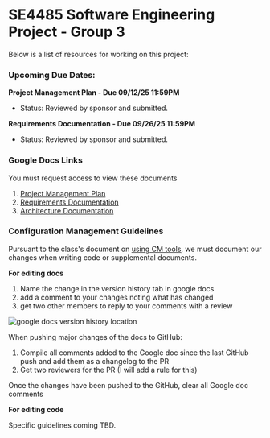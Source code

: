 # SE4485 Software Engineering Project - Group 3

Below is a list of resources for working on this project:

### Upcoming Due Dates:

**Project Management Plan - Due 09/12/25 11:59PM**
 - Status: Reviewed by sponsor and submitted.

**Requirements Documentation - Due 09/26/25 11:59PM**
 - Status: Reviewed by sponsor and submitted.

### Google Docs Links

You must request access to view these documents

1. [Project Management Plan](https://docs.google.com/document/d/1FfJ6ZJQwvdmUM3KI6IC-4oyhLll8w04LknVZpzxnneo/edit?usp=sharing)
2. [Requirements Documentation](https://docs.google.com/document/d/1K-C-Qxv-ak3iMfZVtWAqiY6MwcaQ7BcablQzacZmCMs/edit?usp=sharing)
3. [Architecture Documentation](https://docs.google.com/document/d/11jxPOv6BJXbTQbjQYScvk9rQOuxu6_rMCpXJJGDyp3c/edit?usp=sharing)

### Configuration Management Guidelines

Pursuant to the class's document on [using CM tools](https://course.techconf.org/se4485/Template/CM-Tool.pdf), we must document our changes when writing code or supplemental documents.

**For editing docs**

1. Name the change in the version history tab in google docs
2. add a comment to your changes noting what has changed
3. get two other members to reply to your comments with a review

![google docs version history location](https://github.com/user-attachments/assets/a6140abb-7027-4c19-b8da-c24f46b2032c)

When pushing major changes of the docs to GitHub:

1. Compile all comments added to the Google doc since the last GitHub push and add them as a changelog to the PR
2. Get two reviewers for the PR (I will add a rule for this)

Once the changes have been pushed to the GitHub, clear all Google doc comments

**For editing code**

Specific guidelines coming TBD.
